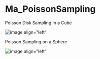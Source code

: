 # Ma_PoissonSampling

Poisson Disk Sampling in a Cube

![image align="left"](https://user-images.githubusercontent.com/93954052/230425676-9913c353-cf30-4d0e-a3f1-4850ce5d124c.png)

Poisson Sampling on a Sphere

![image align="left"](https://user-images.githubusercontent.com/93954052/230427318-887d9188-3497-4759-905c-e425a8a65a24.png)

